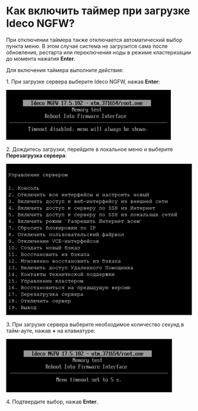 # Как включить таймер при загрузке Ideco NGFW?

При отключении таймера также отключается автоматический выбор пункта меню. В этом случае система не загрузится сама после обновления, рестарта или переключения ноды в режиме кластеризации до момента нажатия **Enter**.

Для включения таймера выполните действия:

1\. При загрузке сервера выберите Ideco NGFW, нажав **Enter**:

![](/.gitbook/assets/local-menu28.png)

2\. Дождитесь загрузки, перейдите в локальное меню и выберите **Перезагрузка сервера**:

![](/.gitbook/assets/local-menu1.png)

3\. При загрузке сервера выберите необходимое количество секунд в тайм-ауте, нажав **+** на клавиатуре:

![](/.gitbook/assets/local-menu29.png)

4\. Подтвердите выбор, нажав **Enter**.